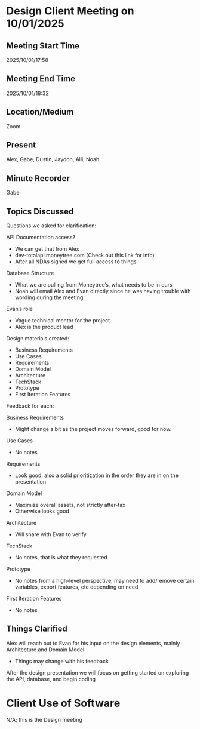 # Design Client Meeting on 10/01/2025

## Meeting Start Time

2025/10/01/17:58

## Meeting End Time

2025/10/01/18:32

## Location/Medium

Zoom

## Present

Alex, Gabe, Dustin, Jaydon, Alli, Noah

## Minute Recorder

Gabe

## Topics Discussed

Questions we asked for clarification:

API Documentation access?
- We can get that from Alex
- dev-totalapi.moneytree.com (Check out this link for info)
- After all NDAs signed we get full access to things

Database Structure
- What we are pulling from Moneytree’s, what needs to be in ours
- Noah will email Alex and Evan directly since he was having trouble with wording during the meeting

Evan’s role
- Vague technical mentor for the project
- Alex is the product lead


Design materials created:
- Business Requirements
- Use Cases
- Requirements
- Domain Model
- Architecture
- TechStack
- Prototype
- First Iteration Features

Feedback for each:

Business Requirements
- Might change a bit as the project moves forward, good for now.

Use Cases
- No notes

Requirements
- Look good, also a solid prioritization in the order they are in on the presentation

Domain Model
- Maximize overall assets, not strictly after-tax
- Otherwise looks good

Architecture
- Will share with Evan to verify

TechStack
- No notes, that is what they requested

Prototype
- No notes from a high-level perspective, may need to add/remove certain variables, export features, etc depending on need

First Iteration Features
- No notes


## Things Clarified

Alex will reach out to Evan for his input on the design elements, mainly Architecture and Domain Model
- Things may change with his feedback

After the design presentation we will focus on getting started on exploring the API, database, and begin coding


# Client Use of Software

N/A; this is the Design meeting
